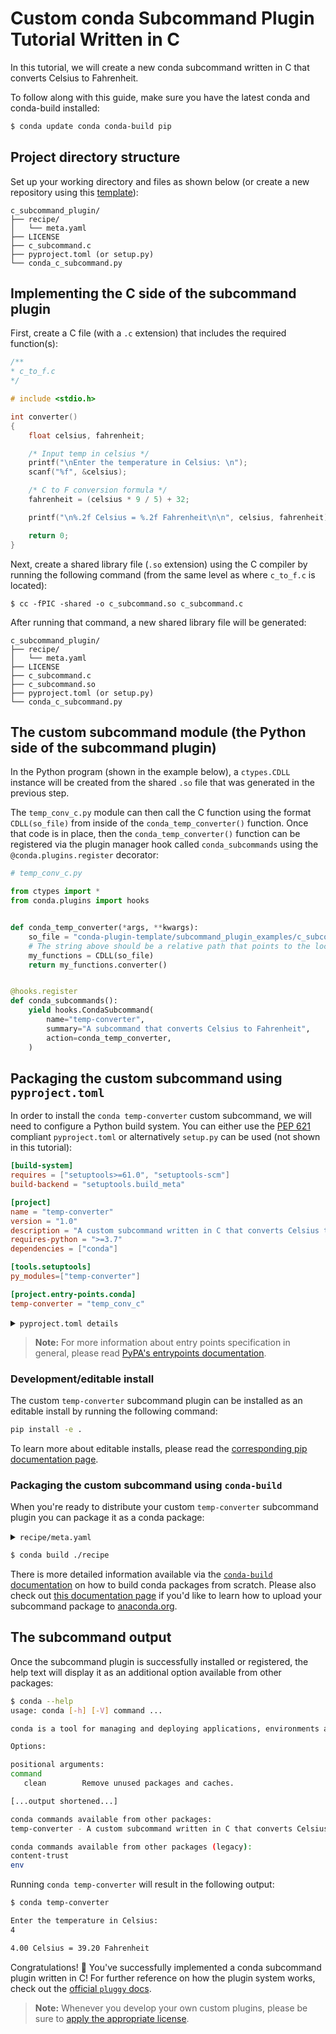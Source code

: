 [template]: https://github.com/conda/conda-plugin-template/generate
[pyproject.toml docs]: https://packaging.python.org/en/latest/tutorials/packaging-projects/#creating-pyproject-toml
[entrypoints docs]: https://packaging.python.org/en/latest/specifications/entry-points/
[editable install doc]: https://pip.pypa.io/en/stable/topics/local-project-installs/#editable-installs
[build conda packages]: https://docs.conda.io/projects/conda-build/en/latest/user-guide/tutorials/build-pkgs.html
[upload to anaconda.org]: https://docs.anaconda.com/anacondaorg/user-guide/tasks/work-with-packages/#uploading-packages
[anaconda.org site]: https://anaconda.org/
[licenses]: https://docs.conda.io/projects/conda/en/latest/dev-guide/plugin-api/index.html#a-note-on-licensing
[pep 621]: https://peps.python.org/pep-0621/
[pluggy docs]: https://pluggy.readthedocs.io/en/stable/index.html

# Custom conda Subcommand Plugin Tutorial Written in C

In this tutorial, we will create a new conda subcommand written in C that converts Celsius to Fahrenheit.

To follow along with this guide, make sure you have the latest conda and conda-build installed:

```bash
$ conda update conda conda-build pip
```

## Project directory structure

Set up your working directory and files as shown below (or create a new repository using this [template][template]):

```
c_subcommand_plugin/
├── recipe/
│   └── meta.yaml
├── LICENSE
├── c_subcommand.c
├── pyproject.toml (or setup.py)
└── conda_c_subcommand.py
```

## Implementing the C side of the subcommand plugin

First, create a C file (with a `.c` extension) that includes the required function(s):

```c
/**
* c_to_f.c
*/

# include <stdio.h>

int converter()
{
    float celsius, fahrenheit;

    /* Input temp in celsius */
    printf("\nEnter the temperature in Celsius: \n");
    scanf("%f", &celsius);

    /* C to F conversion formula */
    fahrenheit = (celsius * 9 / 5) + 32;

    printf("\n%.2f Celsius = %.2f Fahrenheit\n\n", celsius, fahrenheit);

    return 0;
}
```

Next, create a shared library file (`.so` extension) using the C compiler by running the following command (from the same level as where `c_to_f.c` is located):

```
$ cc -fPIC -shared -o c_subcommand.so c_subcommand.c
```

After running that command, a new shared library file will be generated:

```
c_subcommand_plugin/
├── recipe/
│   └── meta.yaml
├── LICENSE
├── c_subcommand.c
├── c_subcommand.so
├── pyproject.toml (or setup.py)
└── conda_c_subcommand.py
```

## The custom subcommand module (the Python side of the subcommand plugin)

In the Python program (shown in the example below), a `ctypes.CDLL` instance will be created from the shared `.so` file that was generated in the previous step.

The `temp_conv_c.py` module can then call the C function using the format `CDLL(so_file)` from inside of the `conda_temp_converter()` function. Once that code is in place, then the `conda_temp_converter()` function can be registered via the plugin manager hook called `conda_subcommands` using the `@conda.plugins.register` decorator:

```python
# temp_conv_c.py

from ctypes import *
from conda.plugins import hooks


def conda_temp_converter(*args, **kwargs):
    so_file = "conda-plugin-template/subcommand_plugin_examples/c_subcommand_plugin_tutorial/temp_converter/c_to_f.so"
    # The string above should be a relative path that points to the location of the c_to_f.so file!
    my_functions = CDLL(so_file)
    return my_functions.converter()


@hooks.register
def conda_subcommands():
    yield hooks.CondaSubcommand(
        name="temp-converter",
        summary="A subcommand that converts Celsius to Fahrenheit",
        action=conda_temp_converter,
    )
```

## Packaging the custom subcommand using `pyproject.toml`

In order to install the `conda temp-converter` custom subcommand, we will need to configure a Python build system. You can either use the [PEP 621][pep 621] compliant `pyproject.toml` or alternatively `setup.py` can be used (not shown in this tutorial):

```toml
[build-system]
requires = ["setuptools>=61.0", "setuptools-scm"]
build-backend = "setuptools.build_meta"

[project]
name = "temp-converter"
version = "1.0"
description = "A custom subcommand written in C that converts Celsius to Fahrenheit"
requires-python = ">=3.7"
dependencies = ["conda"]

[tools.setuptools]
py_modules=["temp-converter"]

[project.entry-points.conda]
temp-converter = "temp_conv_c"
```

<details>
<summary><code>pyproject.toml details</code></summary>

> #### `[build-system]`
> - `requires` This is a list of requirement specifiers for build-time dependencies of a package.
> - `build-backend` Build backends have the ability to accept configuration settings, which can change the way that the package building is handled.
> 
> #### `[project]`
> * `name` (required) This is the name of the package that contains your subcommand. This is also how others will find your subcommand package if you choose to upload it to PyPI.
> * `version` (required) The version of the project; can be specified *either* statically or listed as dynamic.
> `description` A brief description of the project.
> * `requires-python` The version(s) of Python required by your project.
> * `dependencies` These are all of the dependencies for your project. This specific subcommand example requires `conda`, which is why it is listed here.
>
> For more information on `pyproject.toml` see the [PyPA packaging documentation][pyproject.toml docs].

</details>


> **Note:**
> For more information about entry points specification in general, please read [PyPA's entrypoints documentation][entrypoints docs].

### Development/editable install

The custom `temp-converter` subcommand plugin can be installed as an editable install by running the following command:


```bash
pip install -e .
```

To learn more about editable installs, please read the [corresponding pip documentation page][editable install doc].

### Packaging the custom subcommand using `conda-build`

When you're ready to distribute your custom `temp-converter` subcommand plugin you can package it as a conda package:

<details>
<summary><code>recipe/meta.yaml</code></summary>

```yaml
package:
  name: temp-converter
  version: 1.0

source:
  path: ../

build:
  script: $PYTHON -m pip install --no-deps .

requirements:
  host:
    - python >=3.7

  run:
    - conda
    - python >=3.7

about:
  home: https://github.com/conda/conda-plugin-template
  license: BSD-3-Clause
  license_file: LICENSE
  summary: A custom subcommand written in C that converts Celsius to Fahrenheit
```

</details>

```bash
$ conda build ./recipe
```

There is more detailed information available via the [`conda-build` documentation][build conda packages] on how to build conda packages from scratch. Please also check out [this documentation page][upload to anaconda.org] if you'd like to learn how to upload your subcommand package to [anaconda.org][anaconda.org site].

## The subcommand output

Once the subcommand plugin is successfully installed or registered, the help text will display it as an additional option available from other packages:

```bash
$ conda --help
usage: conda [-h] [-V] command ...

conda is a tool for managing and deploying applications, environments and packages.

Options:

positional arguments:
command
   clean        Remove unused packages and caches.

[...output shortened...]

conda commands available from other packages:
temp-converter - A custom subcommand written in C that converts Celsius to Fahrenheit

conda commands available from other packages (legacy):
content-trust
env
```

Running `conda temp-converter` will result in the following output:

```bash
$ conda temp-converter

Enter the temperature in Celsius:
4

4.00 Celsius = 39.20 Fahrenheit

```

Congratulations! 🎉 You've successfully implemented a conda subcommand plugin written in C! For further reference on how the plugin system works, check out the [official `pluggy` docs][pluggy docs].


> **Note:**
> Whenever you develop your own custom plugins, please be sure to [apply the appropriate license][licenses].
